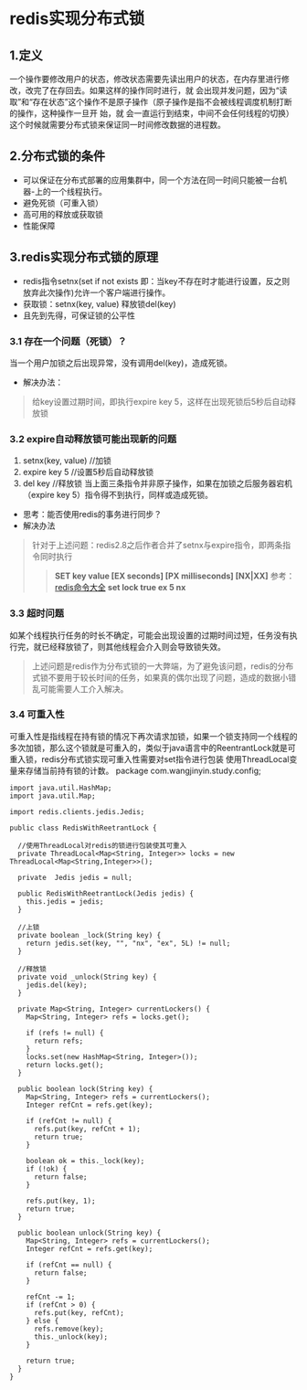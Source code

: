 # redis实现分布式锁
## 1.定义
  一个操作要修改用户的状态，修改状态需要先读出用户的状态，在内存里进行修改，改完了在存回去。如果这样的操作同时进行，就     会出现并发问题，因为“读取”和“存在状态”这个操作不是原子操作（原子操作是指不会被线程调度机制打断的操作，这种操作一旦开     始，就 会一直运行到结束，中间不会任何线程的切换）这个时候就需要分布式锁来保证同一时间修改数据的进程数。
## 2.分布式锁的条件
  * 可以保证在分布式部署的应用集群中，同一个方法在同一时间只能被一台机器-上的一个线程执行。
  * 避免死锁（可重入锁）
  * 高可用的释放或获取锁
  * 性能保障
## 3.redis实现分布式锁的原理
  * redis指令setnx(set if not exists 即：当key不存在时才能进行设置，反之则放弃此次操作)允许一个客户端进行操作。
  * 获取锁：setnx(key, value) 释放锁del(key)
  * 且先到先得，可保证锁的公平性
  
### 3.1 存在一个问题（死锁）？
   当一个用户加锁之后出现异常，没有调用del(key)，造成死锁。
   * 解决办法：
   > 给key设置过期时间，即执行expire key 5，这样在出现死锁后5秒后自动释放锁
### 3.2 expire自动释放锁可能出现新的问题
   1. setnx(key, value) //加锁
   2. expire key 5      //设置5秒后自动释放锁
   3. del key           //释放锁
   当上面三条指令并非原子操作，如果在加锁之后服务器宕机 （expire key 5）指令得不到执行，同样或造成死锁。
   * 思考：能否使用redis的事务进行同步？
   * 解决办法
   > 针对于上述问题：redis2.8之后作者合并了setnx与expire指令，即两条指令同时执行
   >> **SET key value [EX seconds] [PX milliseconds] [NX|XX]** 参考： [redis命令大全](http://doc.redisfans.com/string/set.html)
   >> **set lock true ex 5 nx**
### 3.3 超时问题
  如某个线程执行任务的时长不确定，可能会出现设置的过期时间过短，任务没有执行完，就已经释放锁了，则其他线程会介入则会导致锁失效。
  > 上述问题是redis作为分布式锁的一大弊端，为了避免该问题，redis的分布式锁不要用于较长时间的任务，如果真的偶尔出现了问题，造成的数据小错乱可能需要人工介入解决。
### 3.4 可重入性
  可重入性是指线程在持有锁的情况下再次请求加锁，如果一个锁支持同一个线程的多次加锁，那么这个锁就是可重入的，类似于java语言中的ReentrantLock就是可重入锁，redis分布式锁实现可重入性需要对set指令进行包装 使用ThreadLocal变量来存储当前持有锁的计数。
    package com.wangjinyin.study.config;

    import java.util.HashMap;
    import java.util.Map;

    import redis.clients.jedis.Jedis;

    public class RedisWithReetrantLock {

      //使用ThreadLocal对redis的锁进行包装使其可重入
      private ThreadLocal<Map<String, Integer>> locks = new ThreadLocal<Map<String,Integer>>();

      private  Jedis jedis = null;

      public RedisWithReetrantLock(Jedis jedis) {
        this.jedis = jedis;
      }

      //上锁
      private boolean _lock(String key) {
        return jedis.set(key, "", "nx", "ex", 5L) != null;
      }

      //释放锁
      private void _unlock(String key) {
        jedis.del(key);
      }

      private Map<String, Integer> currentLockers() {
        Map<String, Integer> refs = locks.get();

        if (refs != null) {
          return refs;
        }
        locks.set(new HashMap<String, Integer>());
        return locks.get();
      }

      public boolean lock(String key) {
        Map<String, Integer> refs = currentLockers();
        Integer refCnt = refs.get(key);

        if (refCnt != null) {
          refs.put(key, refCnt + 1);
          return true;
        } 

        boolean ok = this._lock(key);
        if (!ok) {
          return false;
        }

        refs.put(key, 1);
        return true;
      }

      public boolean unlock(String key) {
        Map<String, Integer> refs = currentLockers();
        Integer refCnt = refs.get(key);

        if (refCnt == null) {
          return false;
        }

        refCnt -= 1;
        if (refCnt > 0) {
          refs.put(key, refCnt);
        } else {
          refs.remove(key);
          this._unlock(key);
        }

        return true;
      }
    }

  
  
   
   
   
  
  
  
